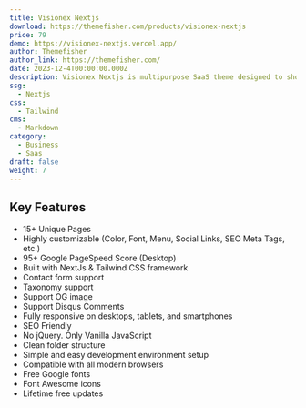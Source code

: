 ```yaml
---
title: Visionex Nextjs
download: https://themefisher.com/products/visionex-nextjs
price: 79
demo: https://visionex-nextjs.vercel.app/
author: Themefisher
author_link: https://themefisher.com/
date: 2023-12-4T00:00:00.000Z
description: Visionex Nextjs is multipurpose SaaS theme designed to showcase any SaaS product or solution.
ssg:
  - Nextjs
css:
  - Tailwind
cms:
  - Markdown
category:
  - Business
  - Saas
draft: false
weight: 7
---
```


## Key Features

- 15+ Unique Pages
- Highly customizable (Color, Font, Menu, Social Links, SEO Meta Tags, etc.)
- 95+ Google PageSpeed Score (Desktop)
- Built with NextJs & Tailwind CSS framework
- Contact form support
- Taxonomy support
- Support OG image
- Support Disqus Comments
- Fully responsive on desktops, tablets, and smartphones
- SEO Friendly
- No jQuery. Only Vanilla JavaScript
- Clean folder structure
- Simple and easy development environment setup
- Compatible with all modern browsers
- Free Google fonts
- Font Awesome icons
- Lifetime free updates
